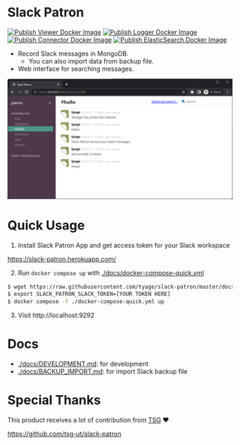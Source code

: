 # Slack Patron
[![Publish Viewer Docker Image](https://github.com/tyage/slack-patron/actions/workflows/publish-viewer.yml/badge.svg)](https://github.com/tyage/slack-patron/actions/workflows/publish-viewer.yml) [![Publish Logger Docker Image](https://github.com/tyage/slack-patron/actions/workflows/publish-logger.yml/badge.svg)](https://github.com/tyage/slack-patron/actions/workflows/publish-logger.yml) [![Publish Connector Docker Image](https://github.com/tyage/slack-patron/actions/workflows/publish-connector.yml/badge.svg)](https://github.com/tyage/slack-patron/actions/workflows/publish-connector.yml) [![Publish ElasticSearch Docker Image](https://github.com/tyage/slack-patron/actions/workflows/publish-elasticsearch.yml/badge.svg)](https://github.com/tyage/slack-patron/actions/workflows/publish-elasticsearch.yml)

- Record Slack messages in MongoDB.
  - You can also import data from backup file.
- Web interface for searching messages.

![](./docs/screenshot.png)

# Quick Usage

1. Install Slack Patron App and get access token for your Slack workspace

<https://slack-patron.herokuapp.com/>

2. Run `docker compose up` with [./docs/docker-compose-quick.yml](./docs/docker-compose-quick.yml)

```sh
$ wget https://raw.githubusercontent.com/tyage/slack-patron/master/docs/docker-compose-quick.yml
$ export SLACK_PATRON_SLACK_TOKEN=[YOUR TOKEN HERE]
$ docker compose -f ./docker-compose-quick.yml up
```

3. Visit http://localhost:9292

# Docs

- [./docs/DEVELOPMENT.md](./docs/DEVELOPMENT.md): for development
- [./docs/BACKUP_IMPORT.md](./docs/BACKUP_IMPORT.md): for import Slack backup file

# Special Thanks

This product receives a lot of contribution from [TSG](https://github.com/tsg-ut) :heart:

<https://github.com/tsg-ut/slack-patron>
